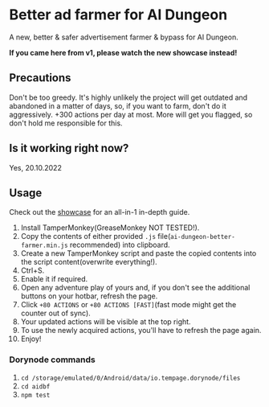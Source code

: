# Better ad farmer for AI Dungeon
A new, better & safer advertisement farmer & bypass for AI Dungeon.

**If you came here from v1, please watch the new showcase instead!**

## Precautions
Don't be too greedy. It's highly unlikely the project will get outdated and abandoned in a matter of days, so, if you want to farm, don't do it aggressively. +300 actions per day at most. More will get you flagged, so don't hold me responsible for this.

## Is it working right now?
Yes, 20.10.2022

## Usage
Check out the [showcase](https://check.the.url/you-are-too-early-and-i-am-too-lazy) for an all-in-1 in-depth guide.
1. Install TamperMonkey(GreaseMonkey NOT TESTED!).
2. Copy the contents of either provided `.js` file(`ai-dungeon-better-farmer.min.js` recommended) into clipboard.
3. Create a new TamperMonkey script and paste the copied contents into the script content(overwrite everything!).
4. Ctrl+S.
5. Enable it if required.
6. Open any adventure play of yours and, if you don't see the additional buttons on your hotbar, refresh the page.
7. Click `+80 ACTIONS` or `+80 ACTIONS [FAST]`(fast mode might get the counter out of sync).
8. Your updated actions will be visible at the top right.
9. To use the newly acquired actions, you'll have to refresh the page again.
10. Enjoy!

### Dorynode commands
1. `cd /storage/emulated/0/Android/data/io.tempage.dorynode/files`
2. `cd aidbf`
3. `npm test`
